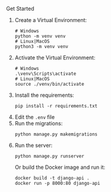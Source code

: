 Get Started
1. Create a Virtual Environment:
    ```
    # Windows
    python -m venv venv
    # Linux|MacOS
    python3 -m venv venv
    ```
2. Activate the Virtual Environment:
    ```
    # Windows
    .\venv\Scripts\activate
    # Linux|MacOS
    source ./venv/bin/activate
    ```
3. Install the requirements:
    ```
    pip install -r requirements.txt
    ```
4. Edit the `.env` file
5. Run the migrations:
    ```
    python manage.py makemigrations
    ```
6. Run the server:
    ```
    python manage.py runserver
    ```
    Or build the Docker image and run it:
    ```
    docker build -t django-api .
    docker run -p 8000:80 django-api
    ```
